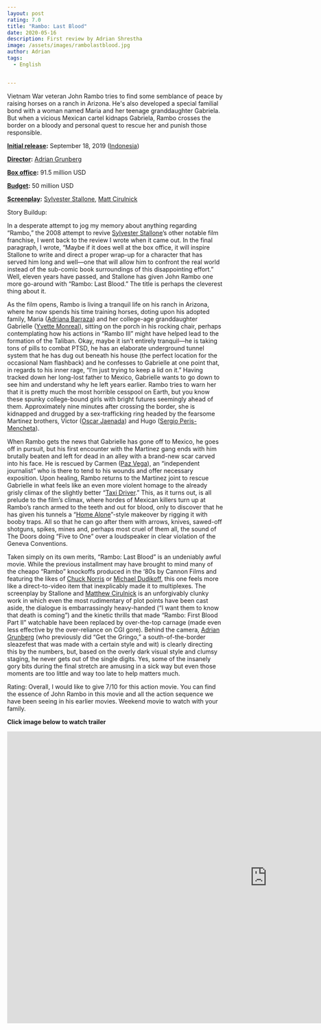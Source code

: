 ```yaml
---
layout: post
rating: 7.0
title: "Rambo: Last Blood"
date: 2020-05-16
description: First review by Adrian Shrestha	
image: /assets/images/rambolastblood.jpg
author: Adrian
tags:
  - English


---
```


Vietnam War veteran John Rambo tries to find some semblance of peace by raising horses on a ranch in Arizona. He's also developed a special familial bond with a woman named Maria and her teenage granddaughter Gabriela. But when a vicious Mexican cartel kidnaps Gabriela, Rambo crosses the border on a bloody and personal quest to rescue her and punish those responsible.

**[Initial release](https://www.google.com/search?rlz=1C5CHFA_enUS897US897&sxsrf=ALeKk004lqVNsElKT1l43bPxaqSFo0TNcQ:1589668497890&q=rambo:+last+blood+initial+release&stick=H4sIAAAAAAAAAOPgE-LWz9U3MDTMMTQzqdAyy0620k_LzMkFE1aZeZklmYk5CiUZqYklRZnJQGZRanpmfh6YkZOaWJyqkJJYkrqIVbEoMTcp30ohJ7G4RCEpJz8_RQGmGaoQAJSo-15rAAAA&sa=X&ved=2ahUKEwiw8IHRuLnpAhWnl-AKHTwjDDEQ6BMoADAregQIEhAC):** September 18, 2019 ([Indonesia](https://www.google.com/search?rlz=1C5CHFA_enUS897US897&sxsrf=ALeKk004lqVNsElKT1l43bPxaqSFo0TNcQ:1589668497890&q=Indonesia&stick=H4sIAAAAAAAAAOPgE-LWz9U3MDTMMTQzqVDiAHGMiyrztMyyk6300zJzcsGEVWZeZklmYo5CSUZqYklRZjKQWZSanpmfB2bkpCYWpyqkJJakLmLl9MxLyc9LLc5M3MHKCABHs095YAAAAA&sa=X&ved=2ahUKEwiw8IHRuLnpAhWnl-AKHTwjDDEQmxMoATAregQIEhAD))

**[Director](https://www.google.com/search?rlz=1C5CHFA_enUS897US897&sxsrf=ALeKk004lqVNsElKT1l43bPxaqSFo0TNcQ:1589668497890&q=rambo:+last+blood+director&stick=H4sIAAAAAAAAAOPgE-LWz9U3MDTMMTQzqdASy0620k_LzMkFE1YpmUWpySX5RYtYpYoSc5PyrRRyEotLFJJy8vNTFGCSAEvUyplEAAAA&sa=X&ved=2ahUKEwiw8IHRuLnpAhWnl-AKHTwjDDEQ6BMoADAsegQIExAC):** [Adrian Grunberg](https://www.google.com/search?rlz=1C5CHFA_enUS897US897&sxsrf=ALeKk004lqVNsElKT1l43bPxaqSFo0TNcQ:1589668497890&q=Adrian+Grunberg&stick=H4sIAAAAAAAAAOPgE-LWz9U3MDTMMTQzqVDiAnHSK5Iqyk21xLKTrfTTMnNywYRVSmZRanJJftEiVn7HlKLMxDwF96LSvKTUovQdrIwAlhyZyEgAAAA&sa=X&ved=2ahUKEwiw8IHRuLnpAhWnl-AKHTwjDDEQmxMoATAsegQIExAD)

**[Box office](https://www.google.com/search?rlz=1C5CHFA_enUS897US897&sxsrf=ALeKk004lqVNsElKT1l43bPxaqSFo0TNcQ:1589668497890&q=rambo:+last+blood+box+office&stick=H4sIAAAAAAAAAOPgE-LWz9U3MDTMMTQzqdCSzyi30k_Oz8lJTS7JzM_TT8vMyS22SsqvUMhPS8tMTl3EKlOUmJuUb6WQk1hcopCUk5-fooCQBgAQAofqTwAAAA&sa=X&ved=2ahUKEwiw8IHRuLnpAhWnl-AKHTwjDDEQ6BMoADAtegQIFBAC):** 91.5 million USD

**[Budget](https://www.google.com/search?rlz=1C5CHFA_enUS897US897&sxsrf=ALeKk004lqVNsElKT1l43bPxaqSFo0TNcQ:1589668497890&q=rambo:+last+blood+budget&stick=H4sIAAAAAAAAAOPgE-LWz9U3MDTMMTQzqdCSzii30k_Oz8lJTS7JzM_TT8vMyS22SipNSU8tWcQqUZSYm5RvpZCTWFyikJSTn5-iAJECAEysAbFHAAAA&sa=X&ved=2ahUKEwiw8IHRuLnpAhWnl-AKHTwjDDEQ6BMoADAuegQIFRAC):** 50 million USD

**[Screenplay](https://www.google.com/search?rlz=1C5CHFA_enUS897US897&sxsrf=ALeKk004lqVNsElKT1l43bPxaqSFo0TNcQ:1589668497890&q=rambo:+last+blood+screenplay&stick=H4sIAAAAAAAAAOPgE-LWz9U3MDTMMTQzqdCSyE620k_LzMkFE1bFyUWpqXkFOYmVi1hlihJzk_KtFHISi0sUknLy81MUENIAmwLLakgAAAA&sa=X&ved=2ahUKEwiw8IHRuLnpAhWnl-AKHTwjDDEQ6BMoADAvegQIFhAC):** [Sylvester Stallone](https://www.google.com/search?rlz=1C5CHFA_enUS897US897&sxsrf=ALeKk004lqVNsElKT1l43bPxaqSFo0TNcQ:1589668497890&q=Sylvester+Stallone&stick=H4sIAAAAAAAAAOPgE-LWz9U3MDTMMTQzqVDiAHHS84wNtCSyk6300zJzcsGEVXFyUWpqXkFOYuUiVqHgypyy1OKS1CKF4JLEnJz8vNQdrIwA14OhpksAAAA&sa=X&ved=2ahUKEwiw8IHRuLnpAhWnl-AKHTwjDDEQmxMoATAvegQIFhAD), [Matt Cirulnick](https://www.google.com/search?rlz=1C5CHFA_enUS897US897&sxsrf=ALeKk004lqVNsElKT1l43bPxaqSFo0TNcQ:1589668497890&q=Matt+Cirulnick&stick=H4sIAAAAAAAAAOPgE-LWz9U3MDTMMTQzqVDiAnEqTaqyciq0JLKTrfTTMnNywYRVcXJRampeQU5i5SJWPt_EkhIF58yi0py8zOTsHayMACHzJ15JAAAA&sa=X&ved=2ahUKEwiw8IHRuLnpAhWnl-AKHTwjDDEQmxMoAjAvegQIFhAE)

Story Buildup:

In a desperate attempt to jog my memory about anything regarding “Rambo,” the 2008 attempt to revive [Sylvester Stallone](https://www.rogerebert.com/cast-and-crew/sylvester-stallone)’s other notable film franchise, I went back to the review I wrote when it came out. In the final paragraph, I wrote, “Maybe if it does well at the box office, it will inspire Stallone to write and direct a proper wrap-up for a character that has served him long and well—one that will allow him to confront the real world instead of the sub-comic book surroundings of this disappointing effort.” Well, eleven years have passed, and Stallone has given John Rambo one more go-around with “Rambo: Last Blood.” The title is perhaps the cleverest thing about it.

As the film opens, Rambo is living a tranquil life on his ranch in Arizona, where he now spends his time training horses, doting upon his adopted family, Maria ([Adriana Barraza](https://www.rogerebert.com/cast-and-crew/adriana-barraza)) and her college-age granddaughter Gabrielle ([Yvette Monreal](https://www.rogerebert.com/cast-and-crew/yvette-monreal)), sitting on the porch in his rocking chair, perhaps contemplating how his actions in “Rambo III” might have helped lead to the formation of the Taliban. Okay, maybe it isn’t entirely tranquil—he is taking tons of pills to combat PTSD, he has an elaborate underground tunnel system that he has dug out beneath his house (the perfect location for the occasional Nam flashback) and he confesses to Gabrielle at one point that, in regards to his inner rage, “I’m just trying to keep a lid on it.” Having tracked down her long-lost father to Mexico, Gabrielle wants to go down to see him and understand why he left years earlier. Rambo tries to warn her that it is pretty much the most horrible cesspool on Earth, but you know these spunky college-bound girls with bright futures seemingly ahead of them. Approximately nine minutes after crossing the border, she is kidnapped and drugged by a sex-trafficking ring headed by the fearsome Martinez brothers, Victor ([Oscar Jaenada](https://www.rogerebert.com/cast-and-crew/oscar-jaenada)) and Hugo ([Sergio Peris-Mencheta](https://www.rogerebert.com/cast-and-crew/sergio-peris-mencheta)).

When Rambo gets the news that Gabrielle has gone off to Mexico, he goes off in pursuit, but his first encounter with the Martinez gang ends with him brutally beaten and left for dead in an alley with a brand-new scar carved into his face. He is rescued by Carmen ([Paz Vega](https://www.rogerebert.com/cast-and-crew/paz-vega)), an “independent journalist” who is there to tend to his wounds and offer necessary exposition. Upon healing, Rambo returns to the Martinez joint to rescue Gabrielle in what feels like an even more violent homage to the already grisly climax of the slightly better “[Taxi Driver](https://www.rogerebert.com/reviews/great-movie-taxi-driver-1976).” This, as it turns out, is all prelude to the film’s climax, where hordes of Mexican killers turn up at Rambo’s ranch armed to the teeth and out for blood, only to discover that he has given his tunnels a “[Home Alone](https://www.rogerebert.com/reviews/home-alone-1990)”-style makeover by rigging it with booby traps. All so that he can go after them with arrows, knives, sawed-off shotguns, spikes, mines and, perhaps most cruel of them all, the sound of The Doors doing “Five to One” over a loudspeaker in clear violation of the Geneva Conventions.

Taken simply on its own merits, “Rambo: Last Blood” is an undeniably awful movie. While the previous installment may have brought to mind many of the cheapo “Rambo” knockoffs produced in the ‘80s by Cannon Films and featuring the likes of [Chuck Norris](https://www.rogerebert.com/cast-and-crew/chuck-norris) or [Michael Dudikoff](https://www.rogerebert.com/cast-and-crew/michael-dudikoff), this one feels more like a direct-to-video item that inexplicably made it to multiplexes. The screenplay by Stallone and [Matthew Cirulnick](https://www.rogerebert.com/cast-and-crew/matthew-cirulnick) is an unforgivably clunky work in which even the most rudimentary of plot points have been cast aside, the dialogue is embarrassingly heavy-handed (“I want them to know that death is coming”) and the kinetic thrills that made “Rambo: First Blood Part II” watchable have been replaced by over-the-top carnage (made even less effective by the over-reliance on CGI gore). Behind the camera, [Adrian Grunberg](https://www.rogerebert.com/cast-and-crew/adrian-grunberg) (who previously did “Get the Gringo,” a south-of-the-border sleazefest that was made with a certain style and wit) is clearly directing this by the numbers, but, based on the overly dark visual style and clumsy staging, he never gets out of the single digits. Yes, some of the insanely gory bits during the final stretch are amusing in a sick way but even those moments are too little and way too late to help matters much.

Rating: Overall, I would like to give 7/10 for this action movie. You can find the essence of John Rambo in this movie and all the action sequence we have been seeing in his earlier movies. Weekend movie to watch with your family. 

******Click image below to watch trailer******

<iframe width="1211" height="681" src="https://www.youtube.com/embed/km_L0v3C0ms" frameborder="0" allow="accelerometer; autoplay; encrypted-media; gyroscope; picture-in-picture" allowfullscreen></iframe>

